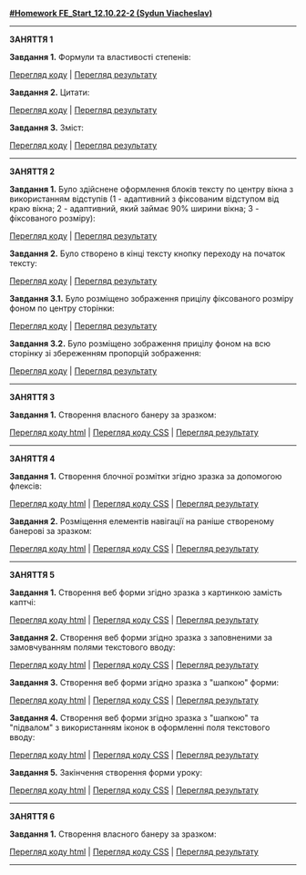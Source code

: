 [**#Homework FE_Start_12.10.22-2 (Sydun Viacheslav)**](https://viacheslavsydun.github.io/FE_Start_12.10.22-2/)
<hr>


**ЗАНЯТТЯ 1**


**Завдання 1.** Формули та властивості степенів:

[Перегляд коду](https://github.com/ViacheslavSydun/FE_Start_12.10.22-2/blob/main/Lesson_1/Task_1.html) | [Перегляд результату](https://viacheslavsydun.github.io/FE_Start_12.10.22-2/Lesson_1/Task_1.html)


**Завдання 2.** Цитати:

[Перегляд коду](https://github.com/ViacheslavSydun/FE_Start_12.10.22-2/blob/main/Lesson_1/Task_2.html) | [Перегляд результату](https://viacheslavsydun.github.io/FE_Start_12.10.22-2/Lesson_1/Task_2.html)

**Завдання 3.** Зміст:

[Перегляд коду](https://github.com/ViacheslavSydun/FE_Start_12.10.22-2/blob/main/Lesson_1/Task_3.html) | [Перегляд результату](https://viacheslavsydun.github.io/FE_Start_12.10.22-2/Lesson_1/Task_3.html)


<hr>


**ЗАНЯТТЯ 2**


**Завдання 1.** Було здійснене оформлення блоків тексту по центру вікна з використанням відступів (1 - адаптивний з фіксованим відступом від краю вікна; 2 - адаптивний, який займає 90% ширини вікна; 3 - фіксованого розміру):

[Перегляд коду](https://github.com/ViacheslavSydun/FE_Start_12.10.22-2/blob/main/Lesson_2/Task_1.html) | [Перегляд результату](https://viacheslavsydun.github.io/FE_Start_12.10.22-2/Lesson_2/Task_1.html)


**Завдання 2.** Було створено в кінці тексту кнопку переходу на початок тексту:

[Перегляд коду](https://github.com/ViacheslavSydun/FE_Start_12.10.22-2/blob/main/Lesson_2/Task_2.html) | [Перегляд результату](https://viacheslavsydun.github.io/FE_Start_12.10.22-2/Lesson_2/Task_2.html)


**Завдання 3.1.** Було розміщено зображення прицілу фіксованого розміру фоном по центру сторінки:

[Перегляд коду](https://github.com/ViacheslavSydun/FE_Start_12.10.22-2/blob/main/Lesson_2/Task_3.1.html) | [Перегляд результату](https://viacheslavsydun.github.io/FE_Start_12.10.22-2/Lesson_2/Task_3.1.html)


**Завдання 3.2.** Було розміщено зображення прицілу фоном на всю сторінку зі збереженням пропорцій зображення:

[Перегляд коду](https://github.com/ViacheslavSydun/FE_Start_12.10.22-2/blob/main/Lesson_2/Task_3.2.html) | [Перегляд результату](https://viacheslavsydun.github.io/FE_Start_12.10.22-2/Lesson_2/Task_3.2.html)


<hr>


**ЗАНЯТТЯ 3**


**Завдання 1.** Створення власного банеру за зразком:

[Перегляд коду html](https://github.com/ViacheslavSydun/FE_Start_12.10.22-2/blob/main/Lesson_3/index.html) | [Перегляд коду CSS](https://github.com/ViacheslavSydun/FE_Start_12.10.22-2/blob/main/Lesson_3/css/style.css) | [Перегляд результату](https://viacheslavsydun.github.io/FE_Start_12.10.22-2/Lesson_3/index.html)


<hr>


**ЗАНЯТТЯ 4**


**Завдання 1.** Створення блочної розмітки згідно зразка за допомогою флексів:

[Перегляд коду html](https://github.com/ViacheslavSydun/FE_Start_12.10.22-2/blob/main/Lesson_4/Task_1/index.html) | [Перегляд коду CSS](https://github.com/ViacheslavSydun/FE_Start_12.10.22-2/blob/main/Lesson_4/Task_1/css/style.css) | [Перегляд результату](https://viacheslavsydun.github.io/FE_Start_12.10.22-2/Lesson_4/Task_1/index.html)


**Завдання 2.** Розміщення елементів навігації на раніше створеному банерові за зразком:

[Перегляд коду html](https://github.com/ViacheslavSydun/FE_Start_12.10.22-2/blob/main/Lesson_4/Task_2/index.html) | [Перегляд коду CSS](https://github.com/ViacheslavSydun/FE_Start_12.10.22-2/blob/main/Lesson_4/Task_2/css/style.css) | [Перегляд результату](https://viacheslavsydun.github.io/FE_Start_12.10.22-2/Lesson_4/Task_2/index.html)


<hr>


**ЗАНЯТТЯ 5**


**Завдання 1.** Створення веб форми згідно зразка з картинкою замість каптчі:

[Перегляд коду html](https://github.com/ViacheslavSydun/FE_Start_12.10.22-2/blob/main/Lesson_5/Task_1/index.html) | [Перегляд коду CSS](https://github.com/ViacheslavSydun/FE_Start_12.10.22-2/blob/main/Lesson_5/Task_1/css/style.css) | [Перегляд результату](https://viacheslavsydun.github.io/FE_Start_12.10.22-2/Lesson_5/Task_1/index.html)


**Завдання 2.** Створення веб форми згідно зразка з заповненими за замовчуванням полями текстового вводу:

[Перегляд коду html](https://github.com/ViacheslavSydun/FE_Start_12.10.22-2/blob/main/Lesson_5/Task_2/index.html) | [Перегляд коду CSS](https://github.com/ViacheslavSydun/FE_Start_12.10.22-2/blob/main/Lesson_5/Task_2/css/style.css) | [Перегляд результату](https://viacheslavsydun.github.io/FE_Start_12.10.22-2/Lesson_5/Task_2/index.html)


**Завдання 3.** Створення веб форми згідно зразка з "шапкою" форми:

[Перегляд коду html](https://github.com/ViacheslavSydun/FE_Start_12.10.22-2/blob/main/Lesson_5/Task_3/index.html) | [Перегляд коду CSS](https://github.com/ViacheslavSydun/FE_Start_12.10.22-2/blob/main/Lesson_5/Task_3/css/style.css) | [Перегляд результату](https://viacheslavsydun.github.io/FE_Start_12.10.22-2/Lesson_5/Task_3/index.html)


**Завдання 4.** Створення веб форми згідно зразка з "шапкою" та "підвалом" з використанням іконок в оформленні поля текстового вводу:

[Перегляд коду html](https://github.com/ViacheslavSydun/FE_Start_12.10.22-2/blob/main/Lesson_5/Task_4/index.html) | [Перегляд коду CSS](https://github.com/ViacheslavSydun/FE_Start_12.10.22-2/blob/main/Lesson_5/Task_4/css/style.css) | [Перегляд результату](https://viacheslavsydun.github.io/FE_Start_12.10.22-2/Lesson_5/Task_4/index.html)


**Завдання 5.** Закінчення створення форми уроку:

[Перегляд коду html](https://github.com/ViacheslavSydun/FE_Start_12.10.22-2/blob/main/Lesson_5/Task_5/index.html) | [Перегляд коду CSS](https://github.com/ViacheslavSydun/FE_Start_12.10.22-2/blob/main/Lesson_5/Task_5/css/style.css) | [Перегляд результату](https://viacheslavsydun.github.io/FE_Start_12.10.22-2/Lesson_5/Task_5/index.html)


<hr>


**ЗАНЯТТЯ 6**


**Завдання 1.** Створення власного банеру за зразком:

[Перегляд коду html](https://github.com/ViacheslavSydun/FE_Start_12.10.22-2/blob/main/Lesson_6/index.html) | [Перегляд коду CSS](https://github.com/ViacheslavSydun/FE_Start_12.10.22-2/blob/main/Lesson_6/css/style.css) | [Перегляд результату](https://viacheslavsydun.github.io/FE_Start_12.10.22-2/Lesson_6/index.html)


<hr>
